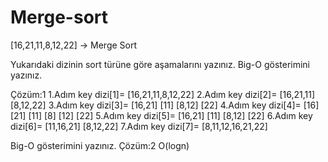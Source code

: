 # Merge-sort
[16,21,11,8,12,22] -> Merge Sort

Yukarıdaki dizinin sort türüne göre aşamalarını yazınız.
Big-O gösterimini yazınız.

Çözüm:1
1.Adım key dizi[1]= [16,21,11,8,12,22]
2.Adım key dizi[2]= [16,21,11] [8,12,22]
3.Adım key dizi[3]= [16,21] [11] [8,12] [22]
4.Adım key dizi[4]= [16] [21] [11] [8] [12] [22]
5.Adım key dizi[5]= [16,21] [11]  [8,12] [22]
6.Adım key dizi[6]= [11,16,21]    [8,12,22]
7.Adım key dizi[7]= [8,11,12,16,21,22]

Big-O gösterimini yazınız.
Çözüm:2
O(logn)

